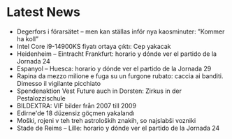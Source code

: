 # Latest News
-  Degerfors i förarsätet – men kan ställas inför nya kaosminuter: ”Kommer ha koll”
-  Intel Core i9-14900KS fiyatı ortaya çıktı: Cep yakacak
-  Heidenheim – Eintracht Frankfurt: horario y dónde ver el partido de la Jornada 24
-  Espanyol – Huesca: horario y dónde ver el partido de la Jornada 29
-  Rapina da mezzo milione e fuga su un furgone rubato: caccia ai banditi. Dimesso il vigilante picchiato
-  Spendenaktion Vest Future auch in Dorsten: Zirkus in der Pestalozzischule
-  BILDEXTRA: VIF bilder från 2007 till 2009
-  Edirne'de 18 düzensiz göçmen yakalandı
-  Moški, rojeni v teh treh astroloških znakih, so najslabši vozniki
-  Stade de Reims – Lille: horario y dónde ver el partido de la Jornada 24
